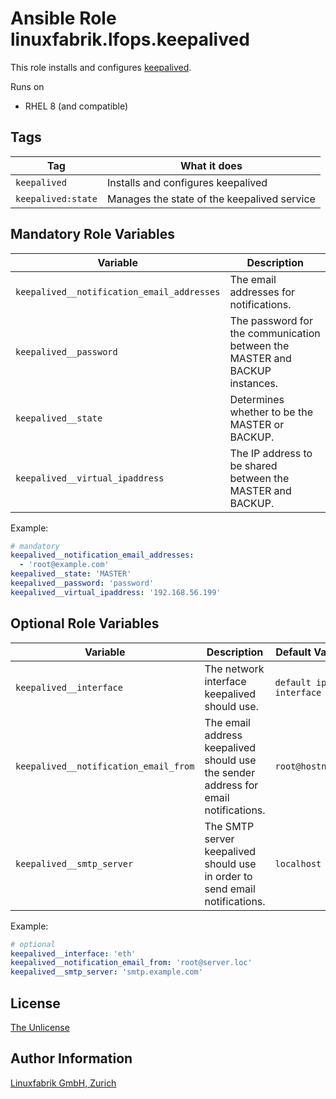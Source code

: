 # Ansible Role linuxfabrik.lfops.keepalived

This role installs and configures [keepalived](https://www.keepalived.org/).

Runs on

* RHEL 8 (and compatible)

## Tags

| Tag                 | What it does                                      |
| ---                 | ------------                                      |
| `keepalived`          | Installs and configures keepalived                  |
| `keepalived:state`    | Manages the state of the keepalived service         |


## Mandatory Role Variables

| Variable | Description |
| -------- | ----------- |
| `keepalived__notification_email_addresses` | The email addresses for notifications. |
| `keepalived__password` | The password for the communication between the MASTER and BACKUP instances. |
| `keepalived__state` | Determines whether to be the MASTER or BACKUP. |
| `keepalived__virtual_ipaddress` | The IP address to be shared between the MASTER and BACKUP. |

Example:
```yaml
# mandatory
keepalived__notification_email_addresses:
  - 'root@example.com'
keepalived__state: 'MASTER'
keepalived__password: 'password'
keepalived__virtual_ipaddress: '192.168.56.199'
```


## Optional Role Variables

| Variable | Description | Default Value |
| -------- | ----------- | ------------- |
| `keepalived__interface` | The network interface keepalived should use. | `default ipv4 interface` |
| `keepalived__notification_email_from` | The email address keepalived should use the sender address for email notifications. | `root@hostname` |
| `keepalived__smtp_server` | The SMTP server keepalived should use in order to send email notifications. | `localhost` |

Example:
```yaml
# optional
keepalived__interface: 'eth'
keepalived__notification_email_from: 'root@server.loc'
keepalived__smtp_server: 'smtp.example.com'
```


## License

[The Unlicense](https://unlicense.org/)


## Author Information

[Linuxfabrik GmbH, Zurich](https://www.linuxfabrik.ch)
